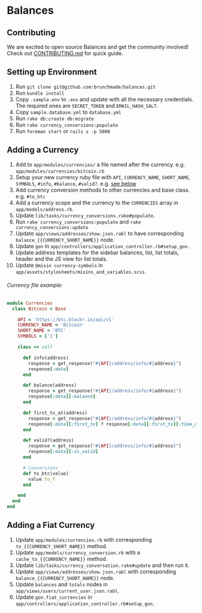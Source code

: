 # Balances

## Contributing
We are excited to open source Balances and get the community involved! Check out [CONTRIBUTING.md](https://github.com/brunchmade/balances/blob/master/CONTRIBUTING.md) for quick guide.

## Setting up Environment
1. Run `git clone git@github.com:brunchmade/balances.git`
2. Run `bundle install`
2. Copy `.sample.env` to `.env` and update with all the necessary credentials. The required ones are `SECRET_TOKEN` and `EMAIL_HASH_SALT`.
3. Copy `sample.database.yml` to `database.yml`
4. Run `rake db:create db:migrate`
5. Run `rake currency_conversions:populate`
6. Run `foreman start` or `rails s -p 5000`

## Adding a Currency
1. Add to `app/modules/currencies/` a file named after the currency. e.g. `app/modules/currencies/bitcoin.rb`
1. Setup your new currency ruby file with `API`, `CURRENCY_NAME`, `SHORT_NAME`, `SYMBOLS`, `#info`, `#balance`, `#valid?`. e.g. [see below](#currency-file-example)
1. Add currency conversion methods to other currencies and base class. e.g. `#to_btc`
1. Add a currency scope and the currency to the `CURRENCIES` array in `app/models/address.rb`.
1. Update `lib/tasks/currency_conversions.rake#populate`.
1. Run `rake currency_conversions:populate` and `rake currency_conversions:update`
1. Update `app/views/addresses/show.json.rabl` to have corresponding `balance_{{CURRENCY_SHORT_NAME}}` node.
1. Update `gon` in `app/controllers/application_controller.rb#setup_gon`.
1. Update address templates for the sidebar balances, list, list totals, header and the JS view for list totals.
1. Update `@mixin currency-symbols` in `app/assets/stylesheets/mixins_and_variables.scss`.

###### Currency file example:
```ruby
module Currencies
  class Bitcoin < Base

    API = 'https://btc.blockr.io/api/v1'
    CURRENCY_NAME = 'Bitcoin'
    SHORT_NAME = 'BTC'
    SYMBOLS = ['1']

    class << self

      def info(address)
        response = get_response("#{API}/address/info/#{address}")
        response[:data]
      end

      def balance(address)
        response = get_response("#{API}/address/info/#{address}")
        response[:data][:balance]
      end

      def first_tx_at(address)
        response = get_response("#{API}/address/info/#{address}")
        response[:data][:first_tx] ? response[:data][:first_tx][:time_utc] : nil
      end

      def valid?(address)
        response = get_response("#{API}/address/info/#{address}")
        response[:data][:is_valid]
      end

      # Conversions
      def to_btc(value)
        value.to_f
      end

    end
  end
end
```

## Adding a Fiat Currency
1. Update `app/modules/currencies.rb` with corresponding `to_{{CURRENCY_SHORT_NAME}}` method.
1. Update `app/models/currency_conversion.rb` with a `cache_to_{{CURRENCY_NAME}}` method.
1. Update `lib/tasks/currency_conversation.rake#update` and then run it.
1. Update `app/views/addresses/show.json.rabl` with corresponding `balance_{{CURRENCY_SHORT_NAME}}` node.
1. Update `balances` and `totals` nodes in `app/views/users/current_user.json.rabl`.
1. Update `gon.fiat_currencies` in `app/controllers/application_controller.rb#setup_gon`.
